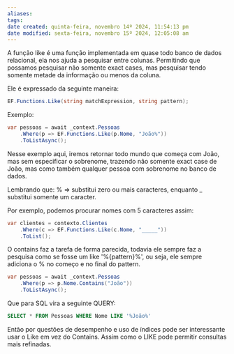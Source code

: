 ```yaml
---
aliases: 
tags: 
date created: quinta-feira, novembro 14º 2024, 11:54:13 pm
date modified: sexta-feira, novembro 15º 2024, 12:05:08 am
---
```

A função like é uma função implementada em quase todo banco de dados relacional, ela nos ajuda a pesquisar entre colunas. Permitindo que possamos pesquisar não somente exact cases, mas pesquisar tendo somente metade da informação ou menos da coluna.

Ele é expressado da seguinte maneira:

```cs
EF.Functions.Like(string matchExpression, string pattern);
```

Exemplo:

```cs
var pessoas = await _context.Pessoas
    .Where(p => EF.Functions.Like(p.Nome, "João%"))
    .ToListAsync();
```

Nesse exemplo aqui, iremos retornar todo mundo que começa com João, mas sem especificar o sobrenome, trazendo não somente exact case de João, mas como também qualquer pessoa com sobrenome no banco de dados.

Lembrando que: % => substitui zero ou mais caracteres, enquanto _ substitui somente um caracter.

Por exemplo, podemos procurar nomes com 5 caracteres assim:

```cs
var clientes = contexto.Clientes
    .Where(c => EF.Functions.Like(c.Nome, "_____"))
    .ToList();
```

O contains faz a tarefa de forma parecida, todavia ele sempre faz a pesquisa como se fosse um like '%{pattern}%', ou seja, ele sempre adiciona o % no começo e no final do pattern.

```cs
var pessoas = await _context.Pessoas
    .Where(p => p.Nome.Contains("João"))
    .ToListAsync();
```

Que para SQL vira a seguinte QUERY:

```sql
SELECT * FROM Pessoas WHERE Nome LIKE '%João%'
```

Então por questões de desempenho e uso de índices pode ser interessante usar o Like em vez do Contains. Assim como o LIKE pode permitir consultas mais refinadas.